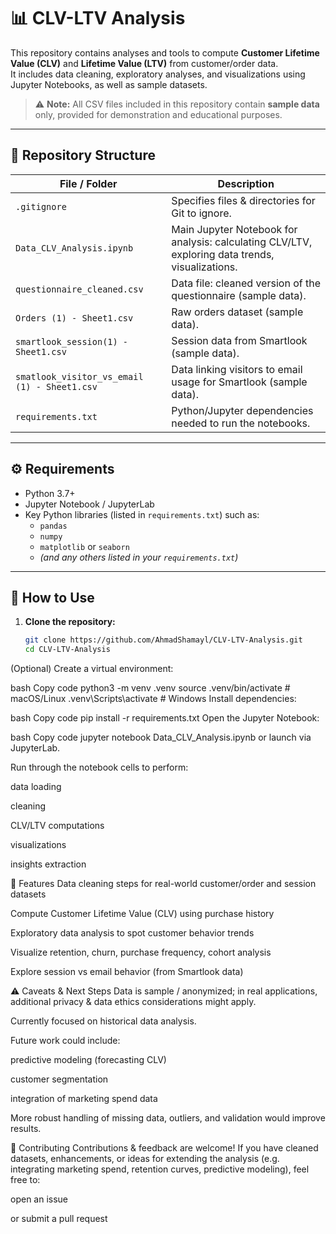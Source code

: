 # 📊 CLV-LTV Analysis

This repository contains analyses and tools to compute **Customer Lifetime Value (CLV)** and **Lifetime Value (LTV)** from customer/order data.  
It includes data cleaning, exploratory analyses, and visualizations using Jupyter Notebooks, as well as sample datasets.

> ⚠️ **Note:** All CSV files included in this repository contain **sample data** only, provided for demonstration and educational purposes.

---

## 📁 Repository Structure

| File / Folder | Description |
|---------------|-------------|
| `.gitignore` | Specifies files & directories for Git to ignore. |
| `Data_CLV_Analysis.ipynb` | Main Jupyter Notebook for analysis: calculating CLV/LTV, exploring data trends, visualizations. |
| `questionnaire_cleaned.csv` | Data file: cleaned version of the questionnaire (sample data). |
| `Orders (1) - Sheet1.csv` | Raw orders dataset (sample data). |
| `smartlook_session(1) - Sheet1.csv` | Session data from Smartlook (sample data). |
| `smatlook_visitor_vs_email (1) - Sheet1.csv` | Data linking visitors to email usage for Smartlook (sample data). |
| `requirements.txt` | Python/Jupyter dependencies needed to run the notebooks. |

---

## ⚙️ Requirements

- Python 3.7+  
- Jupyter Notebook / JupyterLab  
- Key Python libraries (listed in `requirements.txt`) such as:
  - `pandas`  
  - `numpy`  
  - `matplotlib` or `seaborn`  
  - *(and any others listed in your `requirements.txt`)*  

---

## 🚀 How to Use

1. **Clone the repository:**
   ```bash
   git clone https://github.com/AhmadShamayl/CLV-LTV-Analysis.git
   cd CLV-LTV-Analysis
(Optional) Create a virtual environment:

bash
Copy code
python3 -m venv .venv
source .venv/bin/activate   # macOS/Linux
.venv\Scripts\activate      # Windows
Install dependencies:

bash
Copy code
pip install -r requirements.txt
Open the Jupyter Notebook:

bash
Copy code
jupyter notebook Data_CLV_Analysis.ipynb
or launch via JupyterLab.

Run through the notebook cells to perform:

data loading

cleaning

CLV/LTV computations

visualizations

insights extraction

📌 Features
Data cleaning steps for real-world customer/order and session datasets

Compute Customer Lifetime Value (CLV) using purchase history

Exploratory data analysis to spot customer behavior trends

Visualize retention, churn, purchase frequency, cohort analysis

Explore session vs email behavior (from Smartlook data)

⚠️ Caveats & Next Steps
Data is sample / anonymized; in real applications, additional privacy & data ethics considerations might apply.

Currently focused on historical data analysis.

Future work could include:

predictive modeling (forecasting CLV)

customer segmentation

integration of marketing spend data

More robust handling of missing data, outliers, and validation would improve results.

🤝 Contributing
Contributions & feedback are welcome!
If you have cleaned datasets, enhancements, or ideas for extending the analysis (e.g. integrating marketing spend, retention curves, predictive modeling), feel free to:

open an issue

or submit a pull request
